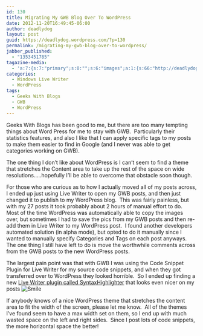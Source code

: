 ```yaml
---
id: 130
title: Migrating My GWB Blog Over To WordPress
date: 2012-11-20T16:49:45-06:00
author: deadlydog
layout: post
guid: https://deadlydog.wordpress.com/?p=130
permalink: /migrating-my-gwb-blog-over-to-wordpress/
jabber_published:
  - "1353451785"
tagazine-media:
  - 'a:7:{s:7:"primary";s:0:"";s:6:"images";a:1:{s:66:"http://deadlydog.files.wordpress.com/2012/11/wlemoticon-smile3.png";a:6:{s:8:"file_url";s:66:"http://deadlydog.files.wordpress.com/2012/11/wlemoticon-smile3.png";s:5:"width";i:19;s:6:"height";i:19;s:4:"type";s:5:"image";s:4:"area";i:361;s:9:"file_path";b:0;}}s:6:"videos";a:0:{}s:11:"image_count";i:1;s:6:"author";s:8:"22348637";s:7:"blog_id";s:8:"42916521";s:9:"mod_stamp";s:19:"2012-11-20 22:49:45";}'
categories:
  - Windows Live Writer
  - WordPress
tags:
  - Geeks With Blogs
  - GWB
  - WordPress
---
```

Geeks With Blogs has been good to me, but there are too many tempting things about Word Press for me to stay with GWB.&#160; Particularly their statistics features, and also I like that I can apply specific tags to my posts to make them easier to find in Google (and I never was able to get categories working on GWB). 

The one thing I don&#8217;t like about WordPress is I can&#8217;t seem to find a theme that stretches the Content area to take up the rest of the space on wide resolutions&#8230;..hopefully I&#8217;ll be able to overcome that obstacle soon though. 

For those who are curious as to how I actually moved all of my posts across, I ended up just using Live Writer to open my GWB posts, and then just changed it to publish to my WordPress blog.&#160; This was fairly painless, but with my 27 posts it took probably about 2 hours of manual effort to do.&#160; Most of the time WordPress was automatically able to copy the images over, but sometimes I had to save the pics from my GWB posts and then re-add them in Live Writer to my WordPress post.&#160; I found another developers automated solution (in alpha mode), but opted to do it manually since I wanted to manually specify Categories and Tags on each post anyways.&#160; The one thing I still have left to do is move the worthwhile comments across from the GWB posts to the new WordPress posts. 

The largest pain point was that with GWB I was using the Code Snippet Plugin for Live Writer for my source code snippets, and when they got transferred over to WordPress they looked horrible.&#160; So I ended up finding a new [Live Writer plugin called SyntaxHighlighter](http://richhewlett.com/wlwsourcecodeplugin/) that looks even nicer on my posts <img class="wlEmoticon wlEmoticon-smile" style="border-top-style: none; border-left-style: none; border-bottom-style: none; border-right-style: none" alt="Smile" src="http://dans-blog.azurewebsites.net/wp-content/uploads/2012/11/wlemoticon-smile3.png" />

If anybody knows of a nice WordPress theme that stretches the content area to fit the width of the screen, please let me know.&#160; All of the themes I’ve found seem to have a max width set on them, so I end up with much wasted space on the left and right sides.&#160; Since I post lots of code snippets, the more horizontal space the better!